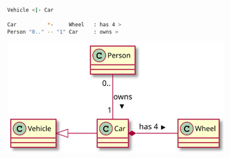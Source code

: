 ``` sh
Vehicle <|- Car

Car          *-     Wheel   : has 4 >
Person "0.." -- "1" Car     : owns >
```

![hello](resources/uml-class-demo-03.svg)
